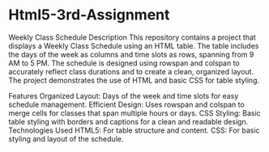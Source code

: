 # Html5-3rd-Assignment

Weekly Class Schedule
Description
This repository contains a project that displays a Weekly Class Schedule using an HTML table. The table includes the days of the week as columns and time slots as rows, spanning from 9 AM to 5 PM. The schedule is designed using rowspan and colspan to accurately reflect class durations and to create a clean, organized layout. The project demonstrates the use of HTML and basic CSS for table styling.

Features
Organized Layout: Days of the week and time slots for easy schedule management.
Efficient Design: Uses rowspan and colspan to merge cells for classes that span multiple hours or days.
CSS Styling: Basic table styling with borders and captions for a clean and readable design.
Technologies Used
HTML5: For table structure and content.
CSS: For basic styling and layout of the schedule.
